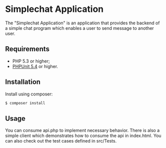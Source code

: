 Simplechat Application
=====================

The "Simplechat Application" is an application that provides the backend of a simple chat program which enables a user to send message to another user. 

Requirements
------------

  * PHP 5.3 or higher;
  * [PHPUnit 5.4](https://github.com/sebastianbergmann/phpunit) or higher.

Installation
------------


Install using composer:

```bash
$ composer install
```

Usage
-----

You can consume api.php to implement necessary behavior. There is also a simple client which demonstrates how to consume the api in index.html. You can also check out the test cases defined in src/Tests.